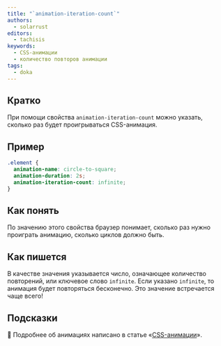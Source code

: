 ```yaml
---
title: "`animation-iteration-count`"
authors:
  - solarrust
editors:
  - tachisis
keywords:
  - CSS-анимации
  - количество повторов анимации
tags:
  - doka
---
```


## Кратко

При помощи свойства `animation-iteration-count` можно указать, сколько раз будет проигрываться CSS-анимация.

## Пример

```css
.element {
  animation-name: circle-to-square;
  animation-duration: 2s;
  animation-iteration-count: infinite;
}
```

## Как понять

По значению этого свойства браузер понимает, сколько раз нужно проиграть анимацию, сколько циклов должно быть.

## Как пишется

В качестве значения указывается число, означающее количество повторений, или ключевое слово `infinite`. Если указано `infinite`, то анимация будет повторяться бесконечно. Это значение встречается чаще всего!

## Подсказки

<aside>

🦄 Подробнее об анимациях написано в статье «[CSS-анимации](/css/animation)».

</aside>
